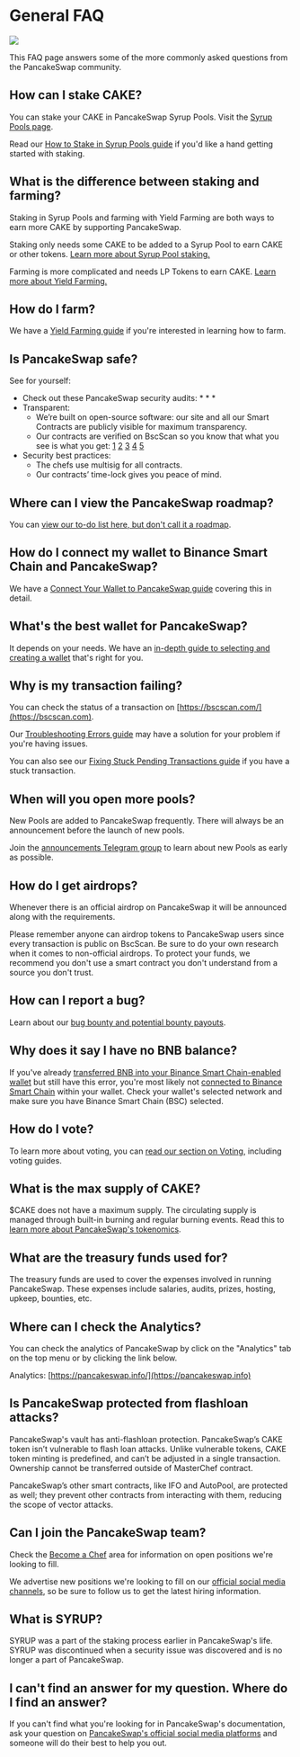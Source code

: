 # General FAQ

![](https://gblobscdn.gitbook.com/assets%2F-MHREX7DHcljbY5IkjgJ%2F-MbAxZIJGgk1QpS48uum%2F-MbAxk6fW4tsBsVDJVMR%2Fdocs%20masthead%20\(17\).png?alt=media\&token=a7b52851-0c4d-4249-901d-da79120f3eac)

This FAQ page answers some of the more commonly asked questions from the PancakeSwap community.

## How can I stake CAKE? <a href="#how-can-i-stake-cake" id="how-can-i-stake-cake"></a>

You can stake your CAKE in PancakeSwap Syrup Pools. Visit the [Syrup Pools page](https://pancakeswap.finance/pools).

Read our [How to Stake in Syrup Pools guide](../products-1/syrup-pool/how-to-stake-in-syrup-pools.md) if you'd like a hand getting started with staking.

## What is the difference between staking and farming? <a href="#what-is-the-difference-between-staking-and-farming" id="what-is-the-difference-between-staking-and-farming"></a>

Staking in Syrup Pools and farming with Yield Farming are both ways to earn more CAKE by supporting PancakeSwap.

Staking only needs some CAKE to be added to a Syrup Pool to earn CAKE or other tokens. [Learn more about Syrup Pool staking.](../products-1/syrup-pools.md)​

Farming is more complicated and needs LP Tokens to earn CAKE. [Learn more about Yield Farming.](../products-1/yield-farming/)​

## How do I farm? <a href="#how-do-i-farm" id="how-do-i-farm"></a>

We have a [Yield Farming guide](../products-1/yield-farming/how-to-use-farms.md) if you're interested in learning how to farm.

## Is PancakeSwap safe? <a href="#is-pancakeswap-safe" id="is-pancakeswap-safe"></a>

See for yourself:

* Check out these PancakeSwap security audits:
  *
  *
  *
* Transparent:
  * We’re built on open-source software: our site and all our Smart Contracts are publicly visible for maximum transparency.
  * Our contracts are verified on BscScan so you know that what you see is what you get: [1](https://bscscan.com/address/0x10ED43C718714eb63d5aA57B78B54704E256024E) [2](https://bscscan.com/address/0x73feaa1ee314f8c655e354234017be2193c9e24e#code) [3](https://bscscan.com/address/0xbcfccbde45ce874adcb698cc183debcf17952812) [4](https://bscscan.com/address/0x1b96b92314c44b159149f7e0303511fb2fc4774f#code) [5](https://bscscan.com/address/0x92E8CeB7eAeD69fB6E4d9dA43F605D2610214E68)
* Security best practices:
  * The chefs use multisig for all contracts.
  * Our contracts’ time-lock gives you peace of mind.

## Where can I view the PancakeSwap roadmap? <a href="#where-can-i-view-the-pancakeswap-roadmap" id="where-can-i-view-the-pancakeswap-roadmap"></a>

You can [view our to-do list here, but don't call it a roadmap](../roadmap-1.md).

## How do I connect my wallet to Binance Smart Chain and PancakeSwap? <a href="#how-do-i-connect-my-wallet-to-binance-smart-chain-and-pancakeswap" id="how-do-i-connect-my-wallet-to-binance-smart-chain-and-pancakeswap"></a>

We have a [Connect Your Wallet to PancakeSwap guide](../get-started-1/connect-your-wallet-to-pancakeswap.md) covering this in detail.

## What's the best wallet for PancakeSwap? <a href="#whats-the-best-wallet-for-pancakeswap" id="whats-the-best-wallet-for-pancakeswap"></a>

It depends on your needs. We have an [in-depth guide to selecting and creating a wallet](../get-started-1/create-a-wallet.md) that's right for you.

## Why is my transaction failing? <a href="#why-is-my-transaction-failing" id="why-is-my-transaction-failing"></a>

You can check the status of a transaction on [https://bscscan.com/](https://bscscan.com).

Our [Troubleshooting Errors guide](troubleshooting-errors.md) may have a solution for your problem if you're having issues.

You can also see our [Fixing Stuck Pending Transactions guide](fixing-stuck-pending-transactions-on-metamask.md) if you have a stuck transaction.

## When will you open more pools? <a href="#when-will-you-open-more-pools" id="when-will-you-open-more-pools"></a>

New Pools are added to PancakeSwap frequently. There will always be an announcement before the launch of new pools.

Join the [announcements Telegram group](https://t.me/PancakeSwapAnn) to learn about new Pools as early as possible.

## How do I get airdrops? <a href="#how-do-i-get-airdrops" id="how-do-i-get-airdrops"></a>

Whenever there is an official airdrop on PancakeSwap it will be announced along with the requirements.

Please remember anyone can airdrop tokens to PancakeSwap users since every transaction is public on BscScan. Be sure to do your own research when it comes to non-official airdrops. To protect your funds, we recommend you don't use a smart contract you don't understand from a source you don't trust.

## How can I report a bug? <a href="#how-can-i-report-a-bug" id="how-can-i-report-a-bug"></a>

Learn about our [bug bounty and potential bounty payouts](../code-1/bug-bounty.md).

## Why does it say I have no BNB balance? <a href="#why-does-it-say-i-have-no-bnb-balance" id="why-does-it-say-i-have-no-bnb-balance"></a>

If you've already [transferred BNB into your Binance Smart Chain-enabled wallet](../get-started-1/get-bep20-tokens.md) but still have this error, you're most likely not [connected to Binance Smart Chain](../get-started-1/connect-your-wallet-to-pancakeswap.md) within your wallet. Check your wallet's selected network and make sure you have Binance Smart Chain (BSC) selected.

## How do I vote? <a href="#how-do-i-vote" id="how-do-i-vote"></a>

To learn more about voting, you can [read our section on Voting](../products-1/voting.md), including voting guides.

## What is the max supply of CAKE? <a href="#what-is-the-max-supply-of-cake" id="what-is-the-max-supply-of-cake"></a>

$CAKE does not have a maximum supply. The circulating supply is managed through built-in burning and regular burning events. Read this to [learn more about PancakeSwap's tokenomics](../tokenomics-1/cake.md).

## What are the treasury funds used for? <a href="#what-are-the-treasury-funds-used-for" id="what-are-the-treasury-funds-used-for"></a>

The treasury funds are used to cover the expenses involved in running PancakeSwap. These expenses include salaries, audits, prizes, hosting, upkeep, bounties, etc.

## Where can I check the Analytics? <a href="#where-can-i-check-the-analytics" id="where-can-i-check-the-analytics"></a>

You can check the analytics of PancakeSwap by click on the "Analytics" tab on the top menu or by clicking the link below.

Analytics: [https://pancakeswap.info/](https://pancakeswap.info)​

## Is PancakeSwap protected from flashloan attacks? <a href="#is-pancakeswap-protected-from-flashloan-attacks" id="is-pancakeswap-protected-from-flashloan-attacks"></a>

PancakeSwap's vault has anti-flashloan protection. PancakeSwap’s CAKE token isn’t vulnerable to flash loan attacks. Unlike vulnerable tokens, CAKE token minting is predefined, and can’t be adjusted in a single transaction. Ownership cannot be transferred outside of MasterChef contract.

PancakeSwap’s other smart contracts, like IFO and AutoPool, are protected as well; they prevent other contracts from interacting with them, reducing the scope of vector attacks.

## Can I join the PancakeSwap team? <a href="#can-i-join-the-pancakeswap-team" id="can-i-join-the-pancakeswap-team"></a>

Check the [Become a Chef](../hiring/become-a-chef.md) area for information on open positions we're looking to fill.

We advertise new positions we're looking to fill on our [official social media channels](https://docs.pancakeswap.finance/contact-us/telegram), so be sure to follow us to get the latest hiring information.

## What is SYRUP? <a href="#what-is-syrup" id="what-is-syrup"></a>

SYRUP was a part of the staking process earlier in PancakeSwap's life. SYRUP was discontinued when a security issue was discovered and is no longer a part of PancakeSwap.

## I can't find an answer for my question. Where do I find an answer? <a href="#i-cant-find-an-answer-for-my-question-where-do-i-find-an-answer" id="i-cant-find-an-answer-for-my-question-where-do-i-find-an-answer"></a>

If you can't find what you're looking for in PancakeSwap's documentation, ask your question on [PancakeSwap's official social media platforms](https://docs.pancakeswap.finance/contact-us/telegram) and someone will do their best to help you out.

​
